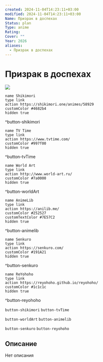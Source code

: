 ```yaml
---
created: 2024-11-04T14:23:11+03:00
modified: 2024-11-04T14:23:11+03:00
Name: Призрак в доспехах
Status: plan
Type: anime
Rating: 
Cover: ""
Year: 2026
aliases:
  - Призрак в доспехах
---
```


# Призрак в доспехах

![](https://nyaa.shikimori.one/uploads/poster/animes/58929/68a5c4f1debd15d8d9ee95cccfd92fc1.jpeg)

```button
name Shikimori
type link
action https://shikimori.one/animes/58929
customColor #4682b4
hidden true
```
^button-shikimori

```button
name TV Time
type link
action https://www.tvtime.com/
customColor #997f00
hidden true
```
^button-tvTime

```button
name World Art
type link
action http://www.world-art.ru/
customColor #7a0000
hidden true
```
^button-worldArt

```button
name AnimeLib
type link
action https://anilib.me/
customColor #252527
customTextColor #7E57C2
hidden true
```
^button-animelib

```button
name Senkuro
type link
action https://senkuro.com/
customColor #191A21
hidden true
```
^button-senkuro

```button
name ReYohoho
type link
action https://reyohoho.github.io/reyohoho/
customColor #1c1c1c
hidden true
```
^button-reyohoho

`button-shikimori` `button-tvTime`

`button-worldArt` `button-animelib`

`button-senkuro` `button-reyohoho`

## Описание

Нет описания
